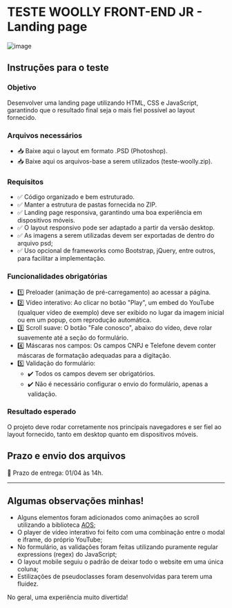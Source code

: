 # TESTE WOOLLY FRONT-END JR - Landing page

![image](https://github.com/user-attachments/assets/b7804e11-6b64-43fc-bc31-8ba5bdb5a603)

## Instruções para o teste
### Objetivo
Desenvolver uma landing page utilizando HTML, CSS e JavaScript, garantindo que o resultado final seja o mais fiel possível ao layout fornecido.

### Arquivos necessários
- 📥 Baixe aqui o layout em formato .PSD (Photoshop).
- 📥 Baixe aqui os arquivos-base a serem utilizados (teste-woolly.zip).
  
### Requisitos
- ✅ Código organizado e bem estruturado.
- ✅ Manter a estrutura de pastas fornecida no ZIP.
- ✅ Landing page responsiva, garantindo uma boa experiência em dispositivos móveis.
- ✅ O layout responsivo pode ser adaptado a partir da versão desktop.
- ✅ As imagens a serem utilizadas devem ser exportadas de dentro do arquivo psd;
- ✅ Uso opcional de frameworks como Bootstrap, jQuery, entre outros, para facilitar a implementação.

### Funcionalidades obrigatórias
- 1️⃣ Preloader (animação de pré-carregamento) ao acessar a página.
- 2️⃣ Vídeo interativo: Ao clicar no botão "Play", um embed do YouTube (qualquer vídeo de exemplo) deve ser exibido no lugar da imagem inicial ou em um popup, com reprodução automática.
- 3️⃣ Scroll suave: O botão "Fale conosco", abaixo do vídeo, deve rolar suavemente até a seção do formulário.
- 4️⃣ Máscaras nos campos: Os campos CNPJ e Telefone devem conter máscaras de formatação adequadas para a digitação.
- 5️⃣ Validação do formulário:
   - ✔️ Todos os campos devem ser obrigatórios.
   - ✔️ Não é necessário configurar o envio do formulário, apenas a validação.
### Resultado esperado
O projeto deve rodar corretamente nos principais navegadores e ser fiel ao layout fornecido, tanto em desktop quanto em dispositivos móveis.

## Prazo e envio dos arquivos
📅 Prazo de entrega: 01/04 às 14h.

---
## Algumas observações minhas!
- Alguns elementos foram adicionados como animações ao scroll utilizando a biblioteca [AOS](https://michalsnik.github.io/aos/);
- O player de vídeo interativo foi feito com uma combinação entre o modal e iframe, do próprio YouTube;
- No formulário, as validações foram feitas utilizando puramente regular expressions (regex) do JavaScript;
- O layout mobile seguiu o padrão de deixar todo o website em uma única coluna;
- Estilizações de pseudoclasses foram desenvolvidas para terem uma fluidez.

No geral, uma experiência muito divertida!
